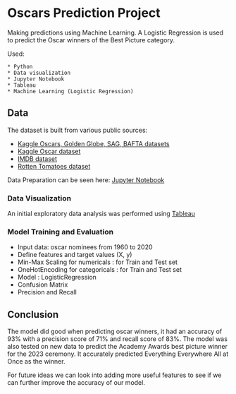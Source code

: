 # Oscars Prediction Project

Making predictions using Machine Learning. A Logistic Regression is used to predict the Oscar winners of the Best Picture category.

Used:

	* Python
	* Data visualization
	* Jupyter Notebook
	* Tableau
	* Machine Learning (Logistic Regression)
  
 ## Data
 The dataset is built from various public sources:
  * [Kaggle Oscars, Golden Globe, SAG, BAFTA datasets](https://www.kaggle.com/datasets/unanimad)
  * [Kaggle Oscar dataset](https://www.kaggle.com/datasets/matevaradi/oscar-prediction-dataset)
  * [IMDB dataset](https://www.imdb.com/interfaces/)
  * [Rotten Tomatoes dataset](https://www.kaggle.com/datasets/stefanoleone992/rotten-tomatoes-movies-and-critic-reviews-dataset)
 
 Data Preparation can be seen here: [Jupyter Notebook](https://github.com/seyesij/oscars_prediction_project/blob/main/data_preparation.ipynb)
 
### Data Visualization
An initial exploratory data analysis was performed using [Tableau](https://public.tableau.com/app/profile/adeseye.sijuwade/viz/OscarPredictionsAnalysis/Oscars_Prediction_Project)

### Model Training and Evaluation
- Input data: oscar nominees from 1960 to 2020 
- Define features and target values (X, y)
- Min-Max Scaling for numericals : for Train and Test set
- OneHotEncoding for categoricals : for Train and Test set
- Model : LogisticRegression
- Confusion Matrix
- Precision and Recall

## Conclusion
The model did good when predicting oscar winners, it had an accuracy of 93% with a precision score of 71% and recall score of 83%. The model was also tested on new data to predict the Academy Awards best picture winner for the 2023 ceremony. It accurately predicted Everything Everywhere All at Once as the winner. 

For future ideas we can look into adding more useful features to see if we can further improve the accuracy of our model.
